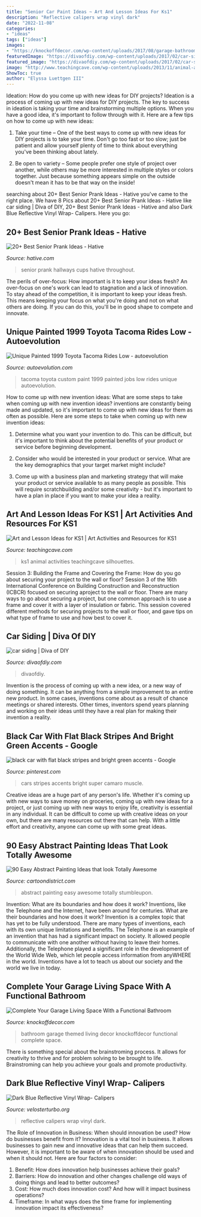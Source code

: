 ```yaml
---
title: "Senior Car Paint Ideas ~ Art And Lesson Ideas For Ks1"
description: "Reflective calipers wrap vinyl dark"
date: "2022-11-08"
categories:
- "ideas"
tags: ["ideas"]
images:
- "https://knockoffdecor.com/wp-content/uploads/2017/08/garage-bathroom-7.jpg"
featuredImage: "https://divaofdiy.com/wp-content/uploads/2017/02/car-siding.jpg"
featured_image: "https://divaofdiy.com/wp-content/uploads/2017/02/car-siding.jpg"
image: "http://www.teachingcave.com/wp-content/uploads/2013/11/animal-art.jpg"
ShowToc: true
author: "Elyssa Luettgen III"
---
```



Ideation: How do you come up with new ideas for DIY projects?
Ideation is a process of coming up with new ideas for DIY projects. The key to success in ideation is taking your time and brainstorming multiple options. When you have a good idea, it's important to follow through with it. Here are a few tips on how to come up with new ideas:
1. Take your time – One of the best ways to come up with new ideas for DIY projects is to take your time. Don't go too fast or too slow; just be patient and allow yourself plenty of time to think about everything you've been thinking about lately.

2. Be open to variety – Some people prefer one style of project over another, while others may be more interested in multiple styles or colors together. Just because something appears simple on the outside doesn't mean it has to be that way on the inside!


	

		
searching about 20+ Best Senior Prank Ideas - Hative you've came to the right place. We have 8 Pics about 20+ Best Senior Prank Ideas - Hative like car siding | Diva of DIY, 20+ Best Senior Prank Ideas - Hative and also Dark Blue Reflective Vinyl Wrap- Calipers. Here you go:
		
    
## 20+ Best Senior Prank Ideas - Hative

<img loading=lazy src="http://hative.com/wp-content/uploads/2014/04/senior-prank-ideas/8-cups-hallways-of-the-high-school.jpg" onerror="this.onerror=null;this.src='https://tse2.mm.bing.net/th?id=OIP.SkabdnXgoRjwvG_-iQbiBQHaJ6&amp;pid=15.1';" alt="20+ Best Senior Prank Ideas - Hative">

_Source: hative.com_

>senior prank hallways cups hative throughout. 

	

The perils of over-focus: How important is it to keep your ideas fresh?
An over-focus on one's work can lead to stagnation and a lack of innovation. To stay ahead of the competition, it is important to keep your ideas fresh. This means keeping your focus on what you're doing and not on what others are doing. If you can do this, you'll be in good shape to compete and innovate.

    
## Unique Painted 1999 Toyota Tacoma Rides Low - Autoevolution

<img loading=lazy src="http://s1.cdn.autoevolution.com/images/news/gallery/unique-painted-1999-toyota-tacoma-rides-low-photo-gallery_3.png" onerror="this.onerror=null;this.src='https://tse1.mm.bing.net/th?id=OIP.gCyLQja6d2jM-vJ8dI3AmAHaFj&amp;pid=15.1';" alt="Unique Painted 1999 Toyota Tacoma Rides Low - autoevolution">

_Source: autoevolution.com_

>tacoma toyota custom paint 1999 painted jobs low rides unique autoevolution. 

	

How to come up with new invention ideas: What are some steps to take when coming up with new invention ideas?
inventions are constantly being made and updated, so it's important to come up with new ideas for them as often as possible. Here are some steps to take when coming up with new invention ideas:
1. Determine what you want your invention to do. This can be difficult, but it's important to think about the potential benefits of your product or service before beginning development.

2. Consider who would be interested in your product or service. What are the key demographics that your target market might include?

3. Come up with a business plan and marketing strategy that will make your product or service available to as many people as possible. This will require scratchbuilding and/or some creativity - but it's important to have a plan in place if you want to make your idea a reality.


    
## Art And Lesson Ideas For KS1 | Art Activities And Resources For KS1

<img loading=lazy src="http://www.teachingcave.com/wp-content/uploads/2013/11/animal-art.jpg" onerror="this.onerror=null;this.src='https://tse4.mm.bing.net/th?id=OIP.JDDepR3Cm70xP143TLl2BwAAAA&amp;pid=15.1';" alt="Art and Lesson Ideas for KS1 | Art Activities and Resources for KS1">

_Source: teachingcave.com_

>ks1 animal activities teachingcave silhouettes. 

	

Session 3: Building the Frame and Covering the Frame: How do you go about securing your project to the wall or floor?
Session 3 of the 16th International Conference on Building Construction and Reconstruction (ICBCR) focused on securing aproject to the wall or floor. There are many ways to go about securing a project, but one common approach is to use a frame and cover it with a layer of insulation or fabric. This session covered different methods for securing projects to the wall or floor, and gave tips on what type of frame to use and how best to cover it.

    
## Car Siding | Diva Of DIY

<img loading=lazy src="https://divaofdiy.com/wp-content/uploads/2017/02/car-siding.jpg" onerror="this.onerror=null;this.src='https://tse1.mm.bing.net/th?id=OIP.lyUGIcL4J4K0KHltwPju-wHaEP&amp;pid=15.1';" alt="car siding | Diva of DIY">

_Source: divaofdiy.com_

>divaofdiy. 

	

Invention is the process of coming up with a new idea, or a new way of doing something. It can be anything from a simple improvement to an entire new product. In some cases, inventions come about as a result of chance meetings or shared interests. Other times, inventors spend years planning and working on their ideas until they have a real plan for making their invention a reality.

    
## Black Car With Flat Black Stripes And Bright Green Accents - Google

<img loading=lazy src="https://i.pinimg.com/736x/af/30/4c/af304ce0b0768083dece344313a5ad85--green-accents-bright-green.jpg" onerror="this.onerror=null;this.src='https://tse3.mm.bing.net/th?id=OIP.cySANrCK-kIYr2SnEaHiUwHaLJ&amp;pid=15.1';" alt="black car with flat black stripes and bright green accents - Google">

_Source: pinterest.com_

>cars stripes accents bright super camaro muscle. 

	

Creative ideas are a huge part of any person's life. Whether it's coming up with new ways to save money on groceries, coming up with new ideas for a project, or just coming up with new ways to enjoy life, creativity is essential in any individual. It can be difficult to come up with creative ideas on your own, but there are many resources out there that can help. With a little effort and creativity, anyone can come up with some great ideas.

    
## 90 Easy Abstract Painting Ideas That Look Totally Awesome

<img loading=lazy src="http://www.cartoondistrict.com/wp-content/uploads/2017/06/Easy-Abstract-Painting-Ideas00007-1.jpg" onerror="this.onerror=null;this.src='https://tse2.mm.bing.net/th?id=OIP.gLYzbk_3NOLiuYQ9j967xAHaLG&amp;pid=15.1';" alt="90 Easy Abstract Painting Ideas that look Totally Awesome">

_Source: cartoondistrict.com_

>abstract painting easy awesome totally stumbleupon. 

	

Invention: What are its boundaries and how does it work?
Inventions, like the Telephone and the Internet, have been around for centuries. What are their boundaries and how does it work? Invention is a complex topic that has yet to be fully understood. There are many types of inventions, each with its own unique limitations and benefits. The Telephone is an example of an invention that has had a significant impact on society. It allowed people to communicate with one another without having to leave their homes. Additionally, the Telephone played a significant role in the development of the World Wide Web, which let people access information from anyWHERE in the world. Inventions have a lot to teach us about our society and the world we live in today.

    
## Complete Your Garage Living Space With A Functional Bathroom

<img loading=lazy src="https://knockoffdecor.com/wp-content/uploads/2017/08/garage-bathroom-7.jpg" onerror="this.onerror=null;this.src='https://tse1.mm.bing.net/th?id=OIP.AhnMyDQIDKCnV3zy3camdAHaJ4&amp;pid=15.1';" alt="Complete Your Garage Living Space With a Functional Bathroom">

_Source: knockoffdecor.com_

>bathroom garage themed living decor knockoffdecor functional complete space. 

	

There is something special about the brainstroming process. It allows for creativity to thrive and for problem solving to be brought to life. Brainstroming can help you achieve your goals and promote productivity.

    
## Dark Blue Reflective Vinyl Wrap- Calipers

<img loading=lazy src="https://www.velosterturbo.org/forum/attachments/veloster-turbo-discussions/48659d1442440690-dark-blue-reflective-vinyl-wrap-calipers-11780565_10154077768859535_2013624944_n.jpg" onerror="this.onerror=null;this.src='https://tse4.mm.bing.net/th?id=OIP.7ODQqadeugO5sXj0DHKPqQHaEK&amp;pid=15.1';" alt="Dark Blue Reflective Vinyl Wrap- Calipers">

_Source: velosterturbo.org_

>reflective calipers wrap vinyl dark. 

	

The Role of Innovation in Business: When should innovation be used? How do businesses benefit from it?
Innovation is a vital tool in business. It allows businesses to gain new and innovative ideas that can help them succeed. However, it is important to be aware of when innovation should be used and when it should not. Here are four factors to consider:
1. Benefit: How does innovation help businesses achieve their goals?
2. Barriers: How do innovation and other changes challenge old ways of doing things and lead to better outcomes?
3. Cost: How much does innovation cost? And how will it impact business operations? 
4. Timeframe: In what ways does the time frame for implementing innovation impact its effectiveness?

